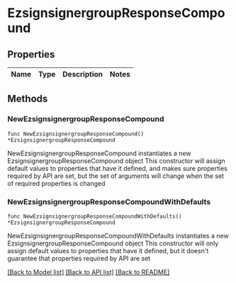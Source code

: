 # EzsignsignergroupResponseCompound

## Properties

Name | Type | Description | Notes
------------ | ------------- | ------------- | -------------

## Methods

### NewEzsignsignergroupResponseCompound

`func NewEzsignsignergroupResponseCompound() *EzsignsignergroupResponseCompound`

NewEzsignsignergroupResponseCompound instantiates a new EzsignsignergroupResponseCompound object
This constructor will assign default values to properties that have it defined,
and makes sure properties required by API are set, but the set of arguments
will change when the set of required properties is changed

### NewEzsignsignergroupResponseCompoundWithDefaults

`func NewEzsignsignergroupResponseCompoundWithDefaults() *EzsignsignergroupResponseCompound`

NewEzsignsignergroupResponseCompoundWithDefaults instantiates a new EzsignsignergroupResponseCompound object
This constructor will only assign default values to properties that have it defined,
but it doesn't guarantee that properties required by API are set


[[Back to Model list]](../README.md#documentation-for-models) [[Back to API list]](../README.md#documentation-for-api-endpoints) [[Back to README]](../README.md)


